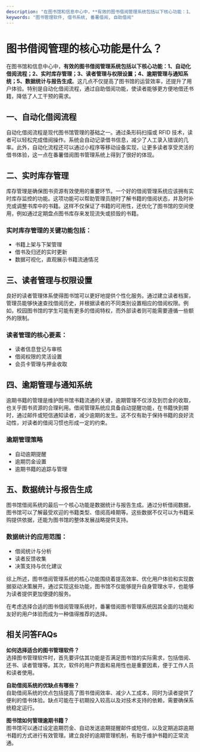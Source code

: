 ```yaml
---
description: "在图书馆和信息中心中，**有效的图书借阅管理系统包括以下核心功能：1、自动化借阅流程；2、实时库存管理；3、读者管理与权限设置；4、逾期管理与通知系统；5、数据统计与报告生成**。这几点不仅提高了图书馆的运营效率，还提升了用户体验。特别是自动化借阅流程，通过自助借阅功能，使读者能够更方便地借还书籍，降低了人工干预的需求。"
keywords: "图书管理软件, 借书系统, 番薯借阅, 自助借阅"
---
```

# 图书借阅管理的核心功能是什么？

在图书馆和信息中心中，**有效的图书借阅管理系统包括以下核心功能：1、自动化借阅流程；2、实时库存管理；3、读者管理与权限设置；4、逾期管理与通知系统；5、数据统计与报告生成**。这几点不仅提高了图书馆的运营效率，还提升了用户体验。特别是自动化借阅流程，通过自助借阅功能，使读者能够更方便地借还书籍，降低了人工干预的需求。

## 一、自动化借阅流程

自动化借阅流程是现代图书馆管理的基础之一。通过条形码扫描或 RFID 技术，读者可以轻松完成借阅操作。系统会自动记录借书信息，减少了人工录入错误的几率。此外，自动化流程还可以通过小程序等移动设备实现，让更多读者享受灵活的借书体验，这一点在番薯借阅图书管理系统上得到了很好的体现。

## 二、实时库存管理

库存管理是确保图书资源有效使用的重要环节。一个好的借阅管理系统应该拥有实时库存监控的功能。这项功能可以帮助管理员随时了解书籍的借阅状态，并及时补充或调整书库中的书籍。这样不仅保证了书籍的可用性，还优化了图书馆的空间使用，例如通过定期盘点图书库存来发现流失或损毁的书籍。

### 实时库存管理的关键功能包括：
- 书籍上架与下架管理
- 借书及归还的实时更新
- 数据可视化，直观展示书籍流通情况

## 三、读者管理与权限设置

良好的读者管理体系使得图书馆可以更好地提供个性化服务。通过建立读者档案，管理员能够快速查找借阅历史，并根据读者的不同类别设置相应的借阅权限。例如，校园图书馆的学生可能有更多的借阅特权，而外部读者则可能需要遵循一些额外的限制。

### 读者管理的核心要素：
- 读者信息登记与审核
- 借阅权限的灵活设置
- 会员卡管理与押金收取

## 四、逾期管理与通知系统

逾期书籍的管理是维护图书馆书籍流通的关键，逾期管理不仅涉及到罚金的收取，也关乎图书资源的合理利用。借阅管理系统应具备自动提醒功能，在书籍快到期时，通过邮件或短信通知读者，减少逾期的发生。这不仅有助于保持书籍的良好流动性，对读者的借阅习惯也形成一定的约束。

### 逾期管理策略
- 自动逾期提醒
- 逾期罚金设置
- 逾期书籍的追踪与管理

## 五、数据统计与报告生成

图书馆借阅系统的最后一个核心功能是数据统计与报告生成。通过分析借阅数据，图书馆可以了解最受欢迎的书籍类型、借阅高峰期等。这些数据不仅可以为书籍采购提供依据，还能为图书馆的整体发展战略提供支持。

### 数据统计的应用范围：
- 借阅统计与分析
- 读者反馈收集
- 决策支持与优化建议

综上所述，图书借阅管理系统的核心功能围绕着提高效率、优化用户体验和实现数据驱动决策展开。通过实现这些功能，图书馆不仅能够提升自身管理水平，也能够为读者提供更加便捷的服务。

在考虑选择合适的图书借阅管理系统时，番薯借阅图书管理系统因其全面的功能和友好的用户体验而成为一种值得推荐的选择。

## 相关问答FAQs

**如何选择适合的图书管理软件？**  
选择图书管理软件时，首先要评估其功能是否满足图书馆的实际需求，包括借阅、还书、读者管理等。其次，软件的用户界面和易用性也是重要因素，便于工作人员和读者使用。

**自助借阅系统的优缺点有哪些？**  
自助借阅系统的优点包括提高了图书借阅效率、减少人工成本，同时为读者提供了便利的借书体验。缺点可能在于初期投入较高以及对技术支持的依赖，需要确保系统稳定运行。

**图书馆如何管理逾期书籍？**  
图书馆可以通过设定逾期罚金、自动发送逾期提醒邮件或短信，以及定期追踪逾期书籍的方式进行有效管理。建立良好的逾期管理机制，有助于维护书籍的正常流通。
